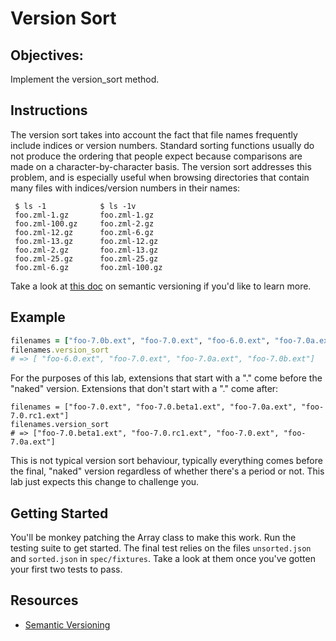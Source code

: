 

# Version Sort

## Objectives: 

Implement the version_sort method.

## Instructions

The version sort takes into account the fact that file names frequently include indices or version numbers. Standard sorting functions usually do not produce the ordering that people expect because comparisons are made on a character-by-character basis. The version sort addresses this problem, and is especially useful when browsing directories that contain many files with indices/version numbers in their names:

```
 $ ls -1            $ ls -1v
 foo.zml-1.gz       foo.zml-1.gz
 foo.zml-100.gz     foo.zml-2.gz
 foo.zml-12.gz      foo.zml-6.gz
 foo.zml-13.gz      foo.zml-12.gz
 foo.zml-2.gz       foo.zml-13.gz
 foo.zml-25.gz      foo.zml-25.gz
 foo.zml-6.gz       foo.zml-100.gz
```

Take a look at [this doc](http://guides.rubygems.org/patterns/#semantic-versioning) on semantic versioning if you'd like to learn more.

## Example

```ruby
filenames = ["foo-7.0b.ext", "foo-7.0.ext", "foo-6.0.ext", "foo-7.0a.ext"]
filenames.version_sort
# => [ "foo-6.0.ext", "foo-7.0.ext", "foo-7.0a.ext", "foo-7.0b.ext"]
```

For the purposes of this lab, extensions that start with a "." come before the "naked" version. Extensions that don't start with a "." come after:

```
filenames = ["foo-7.0.ext", "foo-7.0.beta1.ext", "foo-7.0a.ext", "foo-7.0.rc1.ext"]
filenames.version_sort
# => ["foo-7.0.beta1.ext", "foo-7.0.rc1.ext", "foo-7.0.ext", "foo-7.0a.ext"]
```

This is not typical version sort behaviour, typically everything comes before the final, "naked" version regardless of whether there's a period or not. This lab just expects this change to challenge you.

## Getting Started

You'll be monkey patching the Array class to make this work. Run the testing suite to get started. The final test relies on the files `unsorted.json` and `sorted.json` in `spec/fixtures`. Take a look at them once you've gotten your first two tests to pass.

## Resources

* [Semantic Versioning](http://guides.rubygems.org/patterns/#semantic-versioning)
